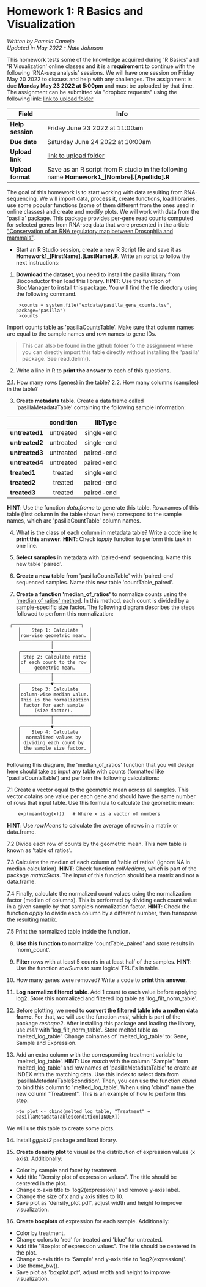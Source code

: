 # Homework 1: R Basics and Visualization

*Written by Pamela Camejo*  
*Updated in May 2022 - Nate Johnson*

This homework tests some of the knowledge acquired during 'R Basics' and 'R Visualization' online classes and it is a **requirement** to continue with the following 'RNA-seq analysis' sessions. We will have one session on Friday May 20 2022 to discuss and help with any challenges. The assignment is due **Monday May 23 2022 at 5:00pm** and must be uploaded by that time. The assignment can be submitted via "dropbox requests" using the following link:  [link to upload folder](https://www.dropbox.com/request/ksKczHquA6ZIJgCOfADQ)

| Field | Info |
| ------- | ---- |
| **Help session** | Friday June 23 2022 at 11:00am |
| **Due date** | Saturday June 24 2022 at 10:00am |
| **Upload link** | [link to upload folder](https://www.dropbox.com/request/dgFJl6uRYQDt9v9qx6ox) |
| **Upload format** | Save as an R script from R studio in the following name **Homework1_[Nombre].[Apellido].R** |

The goal of this homework is to start working with data resulting from RNA-sequencing. We will import data, process it, create functions, load libraries, use some popular functions (some of them different from the ones used in online classes) and create and modify plots. We will work with data from the 'pasilla' package. This package provides per-gene read counts computed for selected genes from RNA-seq data that were presented in the article ["Conservation of an RNA regulatory map between Drosophila and mammals"](https://www.ncbi.nlm.nih.gov/pubmed/20921232). 

* Start an R Studio session, create a new R Script file and save it as **Homework1_[FirstName].[LastName].R**. Write an script to follow the next instructions:

1. **Download the dataset**, you need to install the pasilla library from Bioconductor then load this library. **HINT**: Use the function of BiocManager to install this package. You will find the file directory using the following command. 

        >counts = system.file("extdata/pasilla_gene_counts.tsv", package="pasilla")
        >counts

Import counts table as 'pasillaCountsTable'. Make sure that column names are equal to the sample names and row names to gene IDs.

> This can also be found in the github folder fo the assignment where you can directly import this table directly without installing the 'pasilla' package. See read.delim().

2. Write a line in R to **print the answer** to each of this questions.

 2.1. How many rows (genes) in the table?
 2.2. How many columns (samples) in the table?

3. **Create metadata table**. Create a data frame called 'pasillaMetadataTable' containing the following sample information:

<center> 
        
| | condition   | libType |
|:-|:--------------:|-------------:|
| **untreated1** |  untreated  | single-end  |
| **untreated2** |  untreated  | single-end  |
| **untreated3** |  untreated  | paired-end  |
| **untreated4** |  untreated  | paired-end  |
| **treated1** |  treated  | single-end  |
| **treated2** |  treated  | paired-end  |
| **treated3** |  treated  | paired-end  |

 </center>

**HINT**: Use the function *data.frame* to generate this table. Row.names of this table (first column in the table shown here) correspond to the sample names, which are 'pasillaCountTable' column names.

4. What is the class of each column in metadata table? Write a code line to **print this answer**. **HINT**: Check *lapply* function to perform this task in one line.

5. **Select samples** in metadata with 'paired-end' sequencing. Name this new table 'paired'.

6. **Create a new table** from 'pasillaCountsTable' with 'paired-end' sequenced samples. Name this new table 'countTable_paired'.

7. **Create a function 'median_of_ratios'** to normalize counts using the ['median of ratios' method](https://hbctraining.github.io/DGE_workshop/lessons/02_DGE_count_normalization.html). In this method, each count is divided by a sample-specific size factor. The following diagram describes the steps followed to perform this normalization:

<pre><code>	┌─────────────────────────┐
	│    Step 1: Calculate    │
	│row-wise geometric mean. │
	└───────────┬─────────────┘
	            │              
	┌───────────▼─────────────┐
	│ Step 2: Calculate ratio │
	│of each count to the row │
	│     geometric mean.     │
	└───────────┬─────────────┘
	            │              
	┌───────────▼─────────────┐
	│    Step 3: Calculate    │
	│column-wise median value.│
	│This is the normalization│
	│ factor for each sample  │
	│     (size factor).      │
	└───────────┬─────────────┘
	            │              
	┌───────────▼─────────────┐
	│    Step 4: Calculate    │
	│  normalized values by   │
	│ dividing each count by  │
	│ the sample size factor. │
	└─────────────────────────┘</code></pre>

Following this diagram, the 'median_of_ratios' function that you will design here should take as input any table with counts (formatted like 'pasillaCountsTable') and perform the following calculations:

7.1 Create a vector equal to the geometric mean across all samples. This vector cotains one value per each gene and should have the same number of rows that input table. Use this formula to calculate the geometric mean:                                             

        exp(mean(log(x)))   # Where x is a vector of numbers
 
  **HINT**: Use *rowMeans* to calculate the average of rows in a matrix or data.frame.
        
7.2 Divide each row of counts by the geometric mean. This new table is known as 'table of ratios'.
 
7.3 Calculate the median of each column of 'table of ratios' (ignore NA in median calculation). **HINT**: Check function *colMedians*, which is part of the package *matrixStats*. The input of this function should be a matrix and not a data.frame.
  
7.4 Finally, calculate the normalized count values using the normalization factor (median of columns). This is performed by dividing each count value in a given sample by that sample’s normalization factor. **HINT**: Check the function *apply* to divide each column by a different number, then transpose the resulting matrix.
  
7.5 Print the normalized table inside the function.

8. **Use this function** to normalize 'countTable_paired' and store results in 'norm_count'.

9. **Filter** rows with at least 5 counts in at least half of the samples. **HINT**: Use the function *rowSums* to sum logical TRUEs in table.

10. How many genes were removed? Write a code to **print this answer**.

11. **Log normalize filtered table**. Add 1 count to each value before applying log2. Store this normalized and filtered log table as 'log_filt_norm_table'.

12. Before plotting, we need to **convert the filtered table into a molten data frame**. For that, we will use the function *melt*, which is part of the package *reshape2*. After installing this package and loading the library, use *melt* with 'log_filt_norm_table'. Store melted table as 'melted_log_table'. Change colnames of 'melted_log_table' to: Gene, Sample and Expression.

13. Add an extra column with the corresponding treatment variable to 'melted_log_table'. **HINT**: Use *match* with the column "Sample" from 'melted_log_table' and row.names of 'pasillaMetadataTable' to create an INDEX with the matching data. Use this index to select data from 'pasillaMetadataTable$condition'. Then, you can use the function *cbind* to bind this column to 'melted_log_table'. When using 'cbind' name the new column "Treatment". This is an example of how to perform this step:

        >to_plot <- cbind(melted_log_table, "Treatment" = pasillaMetadataTable$condition[INDEX])
 
We will use this table to create some plots.

14. Install *ggplot2* package and load library.

15. **Create density plot** to visualize the distribution of expression values (x axis). Additionally:
* Color by sample and facet by treatment.
* Add title "Density plot of expression values". The title should be centered in the plot.
* Change x-axis title to 'log2(expression)' and remove y-axis label.
* Change the size of x and y axis titles to 10.
* Save plot as 'density_plot.pdf', adjust width and height to improve visualization.

16. **Create boxplots** of expression for each sample. Additionally:
* Color by treatment.
* Change colors to 'red' for treated and 'blue' for untreated.
* Add title "Boxplot of expression values". The title should be centered in the plot.
* Change x-axis title to 'Sample' and y-axis title to 'log2(expression)'.
* Use theme_bw().
* Save plot as 'boxplot.pdf', adjust width and height to improve visualization.
